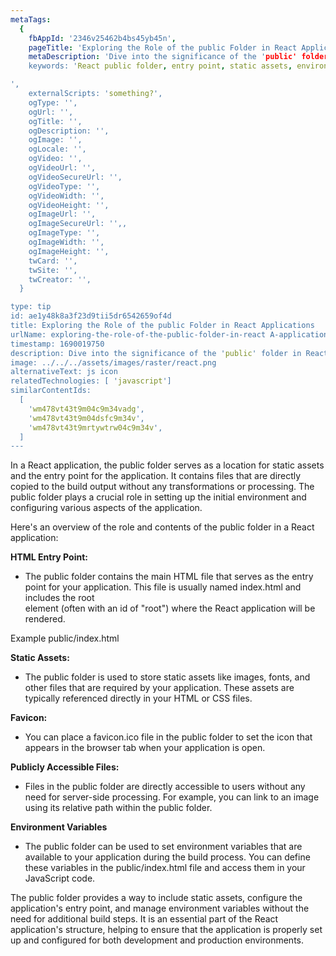 ```yaml
---
metaTags:
  {
    fbAppId: '2346v25462b4bs45yb45n',
    pageTitle: 'Exploring the Role of the public Folder in React Applications',
    metaDescription: 'Dive into the significance of the 'public' folder in React applications. Learn how this folder serves as the entry point, houses static assets, and configures environment variables. Discover how the 'public' folder contributes to the setup, accessibility, and organization of your React projects.',
    keywords: 'React public folder, entry point, static assets, environment variables, web development, React applications, asset management.

',
    externalScripts: 'something?',
    ogType: '',
    ogUrl: '',
    ogTitle: '',
    ogDescription: '',
    ogImage: '',
    ogLocale: '',
    ogVideo: '',
    ogVideoUrl: '',
    ogVideoSecureUrl: '',
    ogVideoType: '',
    ogVideoWidth: '',
    ogVideoHeight: '',
    ogImageUrl: '',
    ogImageSecureUrl: '',,
    ogImageType: '',
    ogImageWidth: '',
    ogImageHeight: '',
    twCard: '',
    twSite: '',
    twCreator: '',
  }

type: tip
id: ae1y48k8a3f23d9tii5dr6542659of4d
title: Exploring the Role of the public Folder in React Applications
urlName: exploring-the-role-of-the-public-folder-in-react A-applications
timestamp: 1690019750
description: Dive into the significance of the 'public' folder in React applications. Learn how this folder serves as the entry point, houses static assets, and configures environment variables. Discover how the 'public' folder contributes to the setup, accessibility, and organization of your React projects.
image: ../../../assets/images/raster/react.png
alternativeText: js icon
relatedTechnologies: [ 'javascript']
similarContentIds:
  [
    'wm478vt43t9m04c9m34vadg',
    'wm478vt43t9m04dsfc9m34v',
    'wm478vt43t9mrtywtrw04c9m34v',
  ]
---
```


In a React application, the public folder serves as a location for static assets and the entry point for the application. It contains files that are directly copied to the build output without any transformations or processing. The public folder plays a crucial role in setting up the initial environment and configuring various aspects of the application.

Here's an overview of the role and contents of the public folder in a React application:

<b>HTML Entry Point: </b>

- The public folder contains the main HTML file that serves as the entry point for your application. This file is usually named index.html and includes the root <div> element (often with an id of "root") where the React application will be rendered.

Example public/index.html

<b>Static Assets: </b>

- The public folder is used to store static assets like images, fonts, and other files that are required by your application. These assets are typically referenced directly in your HTML or CSS files.

<b>Favicon: </b>

- You can place a favicon.ico file in the public folder to set the icon that appears in the browser tab when your application is open.

<b>Publicly Accessible Files: </b>

- Files in the public folder are directly accessible to users without any need for server-side processing. For example, you can link to an image using its relative path within the public folder.

<b>Environment Variables</b>

- The public folder can be used to set environment variables that are available to your application during the build process. You can define these variables in the public/index.html file and access them in your JavaScript code.

The public folder provides a way to include static assets, configure the application's entry point, and manage environment variables without the need for additional build steps. It is an essential part of the React application's structure, helping to ensure that the application is properly set up and configured for both development and production environments.
